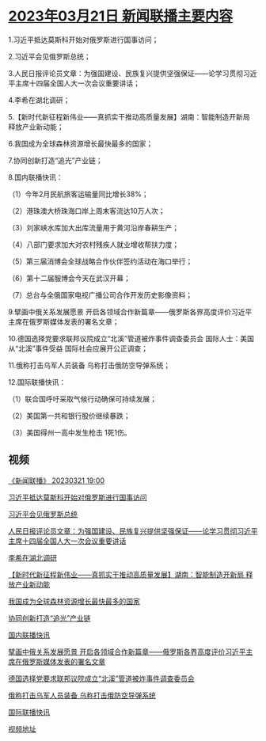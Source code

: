 # [2023年03月21日 新闻联播主要内容](https://tv.cctv.com/lm/xwlb/day/20230321.shtml)

1.习近平抵达莫斯科开始对俄罗斯进行国事访问；

2.习近平会见俄罗斯总统；

3.人民日报评论员文章：为强国建设、民族复兴提供坚强保证——论学习贯彻习近平主席十四届全国人大一次会议重要讲话；

4.李希在湖北调研；

5.【新时代新征程新伟业——真抓实干推动高质量发展】湖南：智能制造开新局 释放产业新动能；

6.我国成为全球森林资源增长最快最多的国家；

7.协同创新打造“追光”产业链；

8.国内联播快讯：

（1）今年2月民航旅客运输量同比增长38%；

（2）港珠澳大桥珠海口岸上周末客流达10万人次；

（3）刘家峡水库加大出库流量用于黄河沿岸春耕生产；

（4）八部门要求加大对农村残疾人就业增收帮扶力度；

（5）第三届消博会全球战略合作伙伴签约活动在海口举行；

（6）第十二届服博会今天在武汉开幕；

（7）总台与全俄国家电视广播公司合作开发历史影像资料；

9.擘画中俄关系发展愿景 开启各领域合作新篇章——俄罗斯各界高度评价习近平主席在俄罗斯媒体发表的署名文章；

10.德国选择党要求联邦议院成立“北溪”管道被炸事件调查委员会 国际人士：美国从“北溪”事件受益 国际社会应展开公正调查；

11.俄称打击乌军人员装备 乌称打击俄防空导弹系统；

12.国际联播快讯：

（1）联合国呼吁采取气候行动确保可持续发展；

（2）美国第一共和银行股价继续暴跌；

（3）美国得州一高中发生枪击 1死1伤。

## 视频

[《新闻联播》 20230321 19:00](https://tv.cctv.com/2023/03/21/VIDEr1ABDPpVVV2nsndo46Dp230321.shtml)

[习近平抵达莫斯科开始对俄罗斯进行国事访问](https://tv.cctv.com/2023/03/21/VIDEQbLEq3yqohW9TP8ZVilM230321.shtml)

[习近平会见俄罗斯总统](https://tv.cctv.com/2023/03/21/VIDES4tH3U7PbNn0kZ85GcL1230321.shtml)

[人民日报评论员文章：为强国建设、民族复兴提供坚强保证——论学习贯彻习近平主席十四届全国人大一次会议重要讲话](https://tv.cctv.com/2023/03/21/VIDEHSo0YLg4cW7W2dWySQCy230321.shtml)

[李希在湖北调研](https://tv.cctv.com/2023/03/21/VIDEybspxB9SK5feqL4vAFOc230321.shtml)

[【新时代新征程新伟业——真抓实干推动高质量发展】湖南：智能制造开新局 释放产业新动能](https://tv.cctv.com/2023/03/21/VIDEGrYC1pztG97E5zOfATUe230321.shtml)

[我国成为全球森林资源增长最快最多的国家](https://tv.cctv.com/2023/03/21/VIDEQpyWAYUfkYMm1HmqU9yr230321.shtml)

[协同创新打造“追光”产业链](https://tv.cctv.com/2023/03/21/VIDEElHYjlsCBwMFRYzJVVhf230321.shtml)

[国内联播快讯](https://tv.cctv.com/2023/03/21/VIDEJAdgGz5bmmVcNgjRDME8230321.shtml)

[擘画中俄关系发展愿景 开启各领域合作新篇章——俄罗斯各界高度评价习近平主席在俄罗斯媒体发表的署名文章](https://tv.cctv.com/2023/03/21/VIDEdeARuuZQpqZyFVBB311I230321.shtml)

[德国选择党要求联邦议院成立“北溪”管道被炸事件调查委员会](https://tv.cctv.com/2023/03/21/VIDE3CfC2VzIVy9CO0piE5M7230321.shtml)

[俄称打击乌军人员装备 乌称打击俄防空导弹系统](https://tv.cctv.com/2023/03/21/VIDEtPPpBOqqWYmPqr272SC7230321.shtml)

[国际联播快讯](https://tv.cctv.com/2023/03/21/VIDEi1maUMVfQRERBmw8Epw2230321.shtml)

[视频地址](https://tv.cctv.com/lm/xwlb/day/20230321.shtml) 

